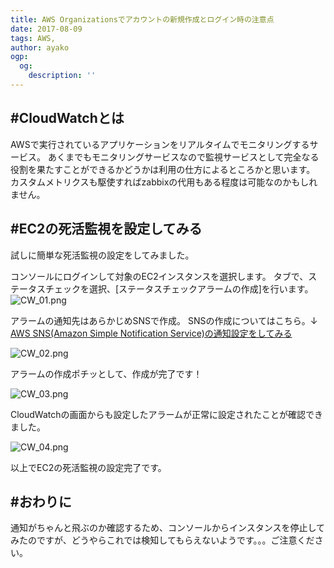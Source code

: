 ```yaml
---
title: AWS Organizationsでアカウントの新規作成とログイン時の注意点
date: 2017-08-09
tags: AWS,
author: ayako
ogp:
  og:
    description: ''
---
```

#CloudWatchとは
---

AWSで実行されているアプリケーションをリアルタイムでモニタリングするサービス。
あくまでもモニタリングサービスなので監視サービスとして完全なる役割を果たすことができるかどうかは利用の仕方によるところかと思います。
カスタムメトリクスも駆使すればzabbixの代用もある程度は可能なのかもしれません。

#EC2の死活監視を設定してみる
---
試しに簡単な死活監視の設定をしてみました。

コンソールにログインして対象のEC2インスタンスを選択します。
タブで、ステータスチェックを選択、[ステータスチェックアラームの作成]を行います。
![CW_01.png](https://qiita-image-store.s3.amazonaws.com/0/174392/811388ff-29ce-2aa1-6425-96e9e585eb0a.png)

アラームの通知先はあらかじめSNSで作成。
SNSの作成についてはこちら。↓
[AWS SNS(Amazon Simple Notification Service)の通知設定をしてみる](https://blog.proudit.jp/2017/07/10/AWS-SNS.html)

![CW_02.png](https://qiita-image-store.s3.amazonaws.com/0/174392/3a0cce8f-e6bc-9eb1-28fc-6d739c62fc32.png)

アラームの作成ポチッとして、作成が完了です！

![CW_03.png](https://qiita-image-store.s3.amazonaws.com/0/174392/7c317e41-2c4c-c31f-edc6-e68ce78ddabe.png)

CloudWatchの画面からも設定したアラームが正常に設定されたことが確認できました。

![CW_04.png](https://qiita-image-store.s3.amazonaws.com/0/174392/bdefb95e-b7a2-8acf-7215-16c90a936148.png)

以上でEC2の死活監視の設定完了です。

#おわりに
---

通知がちゃんと飛ぶのか確認するため、コンソールからインスタンスを停止してみたのですが、どうやらこれでは検知してもらえないようです。。。ご注意ください。

